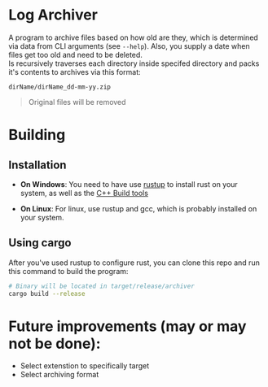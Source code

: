 # Log Archiver
A program to archive files based on how old are they, which is determined via data from CLI arguments (see `--help`). Also, you supply a date when files get too old and need to be deleted.  
Is recursively traverses each directory inside specifed directory and packs it's contents to archives via this format:
```
dirName/dirName_dd-mm-yy.zip
```
> Original files will be removed

# Building
## Installation
- **On Windows**:
You need to have use [rustup](https://www.rust-lang.org/tools/install) to install rust on your system, as well as the [C++ Build tools](https://visualstudio.microsoft.com/visual-cpp-build-tools)

- **On Linux**:
For linux, use rustup and gcc, which is probably installed on your system.

## Using cargo
After you've used rustup to configure rust, you can clone this repo and run this command to build the program:
```bash
# Binary will be located in target/release/archiver
cargo build --release
```



# Future improvements (may or may not be done):
- Select extenstion to specifically target
- Select archiving format